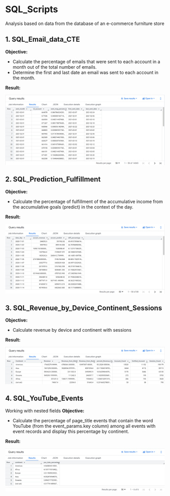 # SQL_Scripts
Analysis based on data from the database of an e-commerce furniture store

## 1. SQL_Email_data_CTE
**Objective:** 
- Calculate the percentage of emails that were sent to each account in a month out of the total number of emails.
- Determine the first and last date an email was sent to each account in the month.

**Result:**  

![Query Result](Emails_Sent_by_Month_with_CTEs.png)

## 2. SQL_Prediction_Fulfillment
**Objective:** 
- Calculate the percentage of fulfillment of the accumulative income from the accumulative goals (predict) in the context of the day.

**Result:**

![Query Result](Prediction_Fulfillment_CTE.png)

## 3. SQL_Revenue_by_Device_Continent_Sessions
**Objective:** 
- Calculate revenue by device and continent with sessions

**Result:**

![Query Result](Revenue_by_Device_Continent_Sessions.png)

## 4. SQL_YouTube_Events
Working with nested fields
**Objective:** 
- Calculate the percentage of page_title events that contain the word YouTube (from the event_params.key column) among all events with event records and display this percentage by continent.

**Result:**

![Query Result](YouTube_Events.png)
